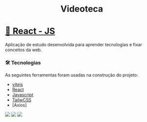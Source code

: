 <h1 align="center">Videoteca</h1>

<h1>
    <a href="https://pt-br.reactjs.org/">🔗 React - JS</a>
</h1>

<p>Aplicação de estudo desenvolvida para aprender tecnologias e fixar conceitos da web.</p>


### 🛠 Tecnologias

As seguintes ferramentas foram usadas na construção do projeto:
- [vitejs](https://vitejs.dev/)
- [React](https://pt-br.reactjs.org/)
- [Javascript](https://www.javascript.com/)
- [TailwCSS](https://tailwindcss.com/)
- [Axios]

![](https://github.com/huri3l/videoteca/blob/main/images/homepage_novideo.png)
![](https://github.com/huri3l/videoteca/blob/main/images/modal.png)
![](https://github.com/huri3l/videoteca/blob/main/images/mobile.png)
